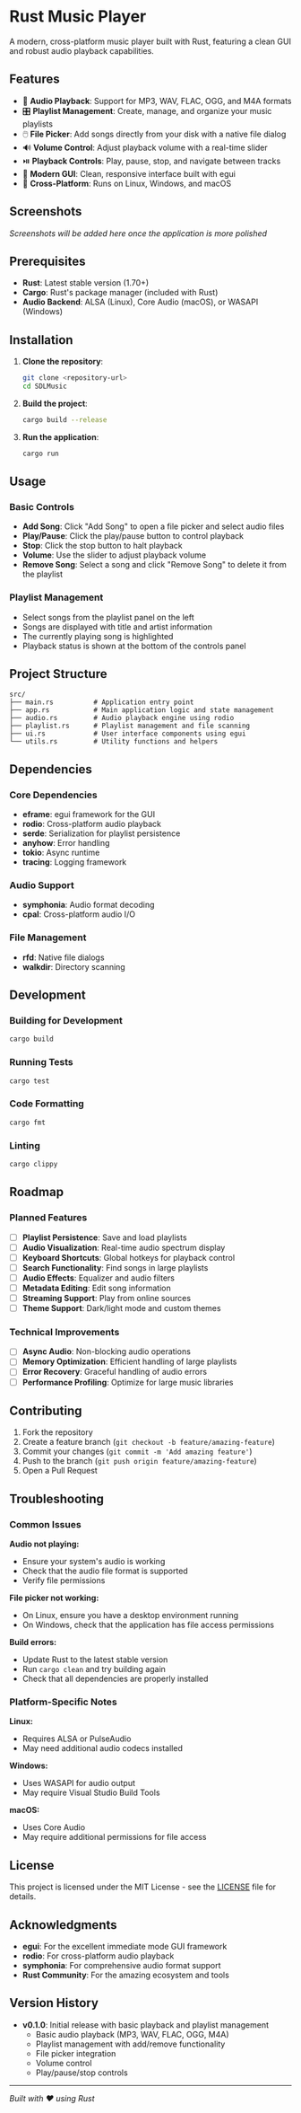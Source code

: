 # Rust Music Player

A modern, cross-platform music player built with Rust, featuring a clean GUI and robust audio playback capabilities.

## Features

- 🎵 **Audio Playback**: Support for MP3, WAV, FLAC, OGG, and M4A formats
- 🎛️ **Playlist Management**: Create, manage, and organize your music playlists
- 🖱️ **File Picker**: Add songs directly from your disk with a native file dialog
- 🔊 **Volume Control**: Adjust playback volume with a real-time slider
- ⏯️ **Playback Controls**: Play, pause, stop, and navigate between tracks
- 🎨 **Modern GUI**: Clean, responsive interface built with egui
- 🔄 **Cross-Platform**: Runs on Linux, Windows, and macOS

## Screenshots

*Screenshots will be added here once the application is more polished*

## Prerequisites

- **Rust**: Latest stable version (1.70+)
- **Cargo**: Rust's package manager (included with Rust)
- **Audio Backend**: ALSA (Linux), Core Audio (macOS), or WASAPI (Windows)

## Installation

1. **Clone the repository**:

   ```bash
   git clone <repository-url>
   cd SDLMusic
   ```

2. **Build the project**:

   ```bash
   cargo build --release
   ```

3. **Run the application**:

   ```bash
   cargo run
   ```

## Usage

### Basic Controls

- **Add Song**: Click "Add Song" to open a file picker and select audio files
- **Play/Pause**: Click the play/pause button to control playback
- **Stop**: Click the stop button to halt playback
- **Volume**: Use the slider to adjust playback volume
- **Remove Song**: Select a song and click "Remove Song" to delete it from the playlist

### Playlist Management

- Select songs from the playlist panel on the left
- Songs are displayed with title and artist information
- The currently playing song is highlighted
- Playback status is shown at the bottom of the controls panel

## Project Structure

```
src/
├── main.rs          # Application entry point
├── app.rs           # Main application logic and state management
├── audio.rs         # Audio playback engine using rodio
├── playlist.rs      # Playlist management and file scanning
├── ui.rs            # User interface components using egui
└── utils.rs         # Utility functions and helpers
```

## Dependencies

### Core Dependencies

- **eframe**: egui framework for the GUI
- **rodio**: Cross-platform audio playback
- **serde**: Serialization for playlist persistence
- **anyhow**: Error handling
- **tokio**: Async runtime
- **tracing**: Logging framework

### Audio Support

- **symphonia**: Audio format decoding
- **cpal**: Cross-platform audio I/O

### File Management

- **rfd**: Native file dialogs
- **walkdir**: Directory scanning

## Development

### Building for Development

```bash
cargo build
```

### Running Tests

```bash
cargo test
```

### Code Formatting

```bash
cargo fmt
```

### Linting

```bash
cargo clippy
```

## Roadmap

### Planned Features

- [ ] **Playlist Persistence**: Save and load playlists
- [ ] **Audio Visualization**: Real-time audio spectrum display
- [ ] **Keyboard Shortcuts**: Global hotkeys for playback control
- [ ] **Search Functionality**: Find songs in large playlists
- [ ] **Audio Effects**: Equalizer and audio filters
- [ ] **Metadata Editing**: Edit song information
- [ ] **Streaming Support**: Play from online sources
- [ ] **Theme Support**: Dark/light mode and custom themes

### Technical Improvements

- [ ] **Async Audio**: Non-blocking audio operations
- [ ] **Memory Optimization**: Efficient handling of large playlists
- [ ] **Error Recovery**: Graceful handling of audio errors
- [ ] **Performance Profiling**: Optimize for large music libraries

## Contributing

1. Fork the repository
2. Create a feature branch (`git checkout -b feature/amazing-feature`)
3. Commit your changes (`git commit -m 'Add amazing feature'`)
4. Push to the branch (`git push origin feature/amazing-feature`)
5. Open a Pull Request

## Troubleshooting

### Common Issues

**Audio not playing:**

- Ensure your system's audio is working
- Check that the audio file format is supported
- Verify file permissions

**File picker not working:**

- On Linux, ensure you have a desktop environment running
- On Windows, check that the application has file access permissions

**Build errors:**

- Update Rust to the latest stable version
- Run `cargo clean` and try building again
- Check that all dependencies are properly installed

### Platform-Specific Notes

**Linux:**

- Requires ALSA or PulseAudio
- May need additional audio codecs installed

**Windows:**

- Uses WASAPI for audio output
- May require Visual Studio Build Tools

**macOS:**

- Uses Core Audio
- May require additional permissions for file access

## License

This project is licensed under the MIT License - see the [LICENSE](LICENSE) file for details.

## Acknowledgments

- **egui**: For the excellent immediate mode GUI framework
- **rodio**: For cross-platform audio playback
- **symphonia**: For comprehensive audio format support
- **Rust Community**: For the amazing ecosystem and tools

## Version History

- **v0.1.0**: Initial release with basic playback and playlist management
  - Basic audio playback (MP3, WAV, FLAC, OGG, M4A)
  - Playlist management with add/remove functionality
  - File picker integration
  - Volume control
  - Play/pause/stop controls

---

*Built with ❤️ using Rust*
